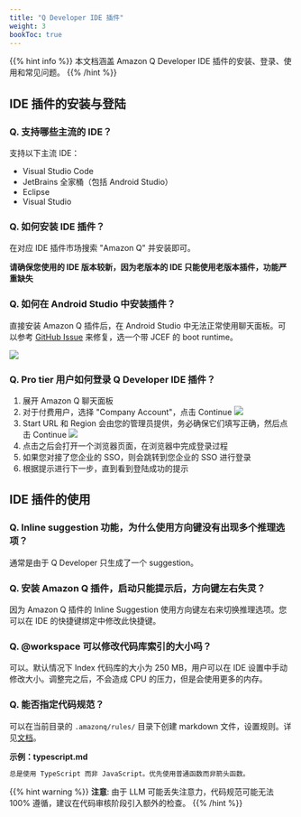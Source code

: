 ```yaml
---
title: "Q Developer IDE 插件"
weight: 3
bookToc: true
---
```


{{% hint info %}}
本文档涵盖 Amazon Q Developer IDE 插件的安装、登录、使用和常见问题。
{{% /hint %}}

## IDE 插件的安装与登陆

### Q. 支持哪些主流的 IDE？

支持以下主流 IDE：

- Visual Studio Code
- JetBrains 全家桶（包括 Android Studio）
- Eclipse
- Visual Studio

### Q. 如何安装 IDE 插件？

在对应 IDE 插件市场搜索 "Amazon Q" 并安装即可。

**请确保您使用的 IDE 版本较新，因为老版本的 IDE 只能使用老版本插件，功能严重缺失**

### Q. 如何在 Android Studio 中安装插件？

直接安装 Amazon Q 插件后，在 Android Studio 中无法正常使用聊天面板。可以参考 [GitHub Issue](https://github.com/aws/aws-toolkit-jetbrains/issues/5048) 来修复，选一个带 JCEF 的 boot runtime。

![](/book-of-kiro/images/q_dev/android_studio.png)

### Q. Pro tier 用户如何登录 Q Developer IDE 插件？

1. 展开 Amazon Q 聊天面板
2. 对于付费用户，选择 "Company Account"，点击 Continue
   ![](/book-of-kiro/images/q_dev/company_account.png)
3. Start URL 和 Region 会由您的管理员提供，务必确保它们填写正确，然后点击 Continue
   ![](/book-of-kiro/images/q_dev/start_url.png)
4. 点击之后会打开一个浏览器页面，在浏览器中完成登录过程
5. 如果您对接了您企业的 SSO，则会跳转到您企业的 SSO 进行登录
6. 根据提示进行下一步，直到看到登陆成功的提示

## IDE 插件的使用

<!-- ### Q. 什么时候用 Inline Chat，什么时候用 Chat Panel？

- **Chat Panel**: 和 Q Developer 讨论问题，不希望直接修改文件时使用
- **Inline Chat**: 希望 Q Developer 直接基于 prompt 修改文件时使用 -->

### Q. Inline suggestion 功能，为什么使用方向键没有出现多个推理选项？

通常是由于 Q Developer 只生成了一个 suggestion。

<!-- ### Q. 使用 Inline Chat 时，上下文会自动包含 AmazonQ.md 和 .amazonq/rules/**/*.md 下的内容吗？

不会。 -->

### Q. 安装 Amazon Q 插件，启动只能提示后，方向键左右失灵？

因为 Amazon Q 插件的 Inline Suggestion 使用方向键左右来切换推理选项。您可以在 IDE 的快捷键绑定中修改此快捷键。

### Q. @workspace 可以修改代码库索引的大小吗？

可以。默认情况下 Index 代码库的大小为 250 MB，用户可以在 IDE 设置中手动修改大小。调整完之后，不会造成 CPU 的压力，但是会使用更多的内存。

### Q. 能否指定代码规范？

可以在当前目录的 `.amazonq/rules/` 目录下创建 markdown 文件，设置规则。详见[文档](https://docs.aws.amazon.com/amazonq/latest/qdeveloper-ug/context-project-rules.html)。

**示例：typescript.md**

```markdown
总是使用 TypeScript 而非 JavaScript。优先使用普通函数而非箭头函数。
```

{{% hint warning %}}
**注意**: 由于 LLM 可能丢失注意力，代码规范可能无法 100% 遵循，建议在代码审核阶段引入额外的检查。
{{% /hint %}}

<!-- ## Customization

### Q. Customization 能否学习代码规范？

Customization 功能是基于 RAG（检索增强生成）的。它能检索相关代码片段，但是无法学习代码规范。

### Q. 能否使用纯 markdown 文件的代码仓库来实现知识库的效果？

不能。根据 Q 的控制台的描述：

> Amazon Q Developer will consider markup files (.md, .mdx, .rst, .txt, .html, .htm, .xml) when creating the customization, but their sizes don't count toward the 2 MB requirement.

所以 markdown 会被做向量索引，但是不算代码，所以不能基于纯 markdown repo 构建知识库。markdown 只能作为代码库的补充，代码需要至少 2MB。

如需构建知识库，可使用 Amazon Bedrock Knowledge Base 配合 MCP 来实现。 -->
